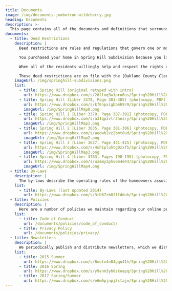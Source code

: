 ```yaml
---
title: Documents
image: /img/documents-jumbotron-wildcherry.jpg
heading: Documents
description: >-
  This page contains all of the documents and definitions that surround the subdivision and the homeowners association.
documents:
  - title: Deed Restrictions
    description: |
      Deed restrictions are rules and regulations that govern one or more lots or parcels of land. Deed restrictions are a usage covenant (contract) bound to the property.

      You purchased your home in Spring Hill Subdivision because you liked what you saw, and so you invested your hard earned money. By doing this you also agreed to live by the conditions of our subdivision’s deed restrictions. Our deed restrictions exist to protect the quality of life in Spring Hill, and of course to protect and enhance the investments we have made in our homes. Please read and abide by them. Please assume your share of our common responsibility to maintain a high quality of life in our neighborhood.

      When all of the residents willingly help and respect the rights of others in abiding by the deed restrictions, living in Spring Hill is made better and more rewarding for everyone. This maintains both the pleasant environment and the financial advantages we enjoy from home ownership in one of the finest subdivisions in the City of Rochester Hills.

      These deed restrictions are on file with the [Oakland County Clerk/Register of Deeds](https://www.oakgov.com/clerkrod/Pages/default.aspx) (1200 N. Telegraph, Dept 480, Pontiac, MI 48341). They are provided here in digital form for your convenience.
    imageUrl: /img/springhill-subdivisions.png
    list:
      - title: Spring Hill (original retyped with intro)
        url: https://www.dropbox.com/s/2dlloq3w1pru6us/Spring%20Hill%20Sub%20Deed%20Restrictions%20with%20Intro.pdf?dl=0
      - title: Spring Hill [Liber 3378, Page 381-385] (photocopy, PDF)
        url: https://www.dropbox.com/s/kf6npxigbbmh9r0/Spring%20Hill%20Sub%20Deed%20Restrictions.pdf?dl=0
        imageUrl: /img/SpringHillMap0.png
      - title: Spring Hill 1 [Liber 3378, Page 387-391] (photocopy, PDF)
        url: https://www.dropbox.com/s/a31qpzvlr2hnsry/Spring%20Hill%20Sub%20No.%201%20Deed%20Restrictions.pdf?dl=0
        imageUrl: /img/SpringHillMap1.png
      - title: Spring Hill 2 [Liber 3635, Page 301-306] (photocopy, PDF)
        url: https://www.dropbox.com/s/aeowb2vz2bmt8ud/Spring%20Hill%20Sub%20No.%202%20Deed%20Restrictions.pdf?dl=0
        imageUrl: /img/SpringHillMap2.png
      - title: Spring Hill 3 [Liber 3637, Page 421-425] (photocopy, PDF)
        url: https://www.dropbox.com/s/4uh1plu5tg0zxf5/Spring%20Hill%20Sub%20No.%203%20Deed%20Restrictions.pdf?dl=0
        imageUrl: /img/SpringHillMap3.png
      - title: Spring Hill 4 [Liber 3763, Pages 190-195] (photocopy, PDF)
        url: https://www.dropbox.com/s/uzemy2phv6m4e44/Spring%20Hill%20Sub%20No.%204%20Deed%20Restrictions.pdf?dl=0
        imageUrl: /img/SpringHillMap4.png
  - title: By-Laws
    description: |
      The by-laws describe the operating rules of the homeowners association.
    list:
      - title: By-Laws (last updated 2014)
        url: https://www.dropbox.com/s/3rb67rb8fffdduh/Spring%20Hill%20HOA%20By-Laws%202014.pdf?dl=0
  - title: Policies
    description: |
      Here are a number of policies we maintain regarding our online presence.
    list:
      - title: Code of Conduct
        url: /documents/policies/code_of_conduct/
      - title: Privacy Policy
        url: /documents/policies/privacy/
  - title: Newsletters
    description: |
      We periodically publish and distribute newsletters, which we distribute to every home in the neighborhood and include in our new homeowner welcome bags.
    list:
      - title: 2015 Summer
        url: https://www.dropbox.com/s/8oulx4n04gqu41h/Spring%20Hill%20Newsletter%202015%20Summer.pdf?dl=0
      - title: 2016 Spring
        url: https://www.dropbox.com/s/y9anm3y6dzkoapq/Spring%20Hill%20Newsletter%202016%20Spring.pdf?dl=0
      - title: 2017 Spring/Summer
        url: https://www.dropbox.com/s/e6m6pjnpj5stajm/Spring%20Hill%20Newsletter%202017%20Spring%20Summer.pdf?dl=0
---
```

